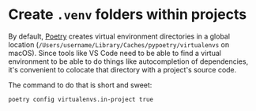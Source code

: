 # Create `.venv` folders within projects

By default, [Poetry](https://python-poetry.org/) creates virtual environment directories in a global location (`/Users/username/Library/Caches/pypoetry/virtualenvs` on macOS). Since tools like VS Code need to be able to find a virtual environment to be able to do things like autocompletion of dependencies, it's convenient to colocate that directory with a project's source code.

The command to do that is short and sweet:

```bash
poetry config virtualenvs.in-project true
```